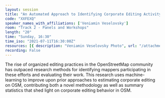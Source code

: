 ```yaml
---
layout: session
title: "An Automated Approach to Identifying Corporate Editing Activity in OpenStreetMap"
code: "XXFEXQ"
speaker_names_with_affiliations: ['Veniamin Veselovsky']
room: "Track 2 - Panels and Workshops"
length: "20"
time: "Sunday, 16:30"
time_iso: "2021-07-11T16:30:00Z"
resources: [{ description: "Veniamin Veselovsky Photo", url: "/attachments/XXFEXQ_IMG_0872_uzody1U.jpg" }]
recording: False
---
```

The rise of organized editing practices in the OpenStreetMap community has outpaced research methods for identifying mappers participating in these efforts and evaluating their work. This research uses machine-learning to improve upon prior approaches to estimating corporate editing on OSM, contributing both a novel methodology as well as summary statistics that shed light on corporate editing behavior in OSM.
